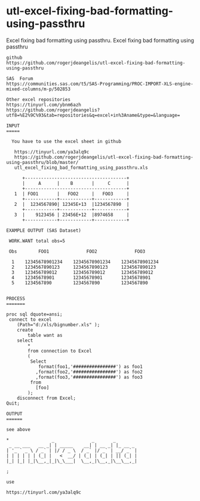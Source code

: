 # utl-excel-fixing-bad-formatting-using-passthru
Excel fixing bad formatting using passthru.
    Excel fixing bad formatting using passthru                                                           
                                                                                                         
    github                                                                                               
    https://github.com/rogerjdeangelis/utl-excel-fixing-bad-formatting-using-passthru                    
                                                                                                         
    SAS  Forum                                                                                           
    https://communities.sas.com/t5/SAS-Programming/PROC-IMPORT-XLS-engine-mixed-columns/m-p/502853       
                                                                                                         
    Other excel repositories                                                                             
    https://tinyurl.com/ybnm6azh                                                                         
    https://github.com/rogerjdeangelis?utf8=%E2%9C%93&tab=repositories&q=excel+in%3Aname&type=&language= 
                                                                                                         
    INPUT                                                                                                
    =====                                                                                                
                                                                                                         
      You have to use the excel sheet in github                                                          
                                                                                                         
       https://tinyurl.com/ya3alq9c                                                                      
       https://github.com/rogerjdeangelis/utl-excel-fixing-bad-formatting-using-passthru/blob/master/    
       utl_excel_fixing_bad_formatting_using_passthru.xls                                                
                                                                                                         
          +--------------------------------------+                                                       
          |     A      |    B       |     C      |                                                       
          +--------------------------------------+                                                       
       1  | FOO1       |   FOO2     |   FOO3     |                                                       
          +------------+------------+------------+                                                       
       2  |  1234567890| 12345E+13  |1234567890  |                                                       
          +------------+------------+------------+                                                       
       3  |    9123456 | 23456E+12  |8974658     |                                                       
          +------------+------------+------------+                                                       
                                                                                                         
    EXAMPLE OUTPUT (SAS Dataset)                                                                         
                                                                                                         
     WORK.WANT total obs=5                                                                               
                                                                                                         
     Obs        FOO1              FOO2              FOO3                                                 
                                                                                                         
      1    12345678901234    12345678901234    12345678901234                                            
      2    1234567890123     1234567890123     1234567890123                                             
      3    123456789012      123456789012      123456789012                                              
      4    12345678901       12345678901       12345678901                                               
      5    1234567890        1234567890        1234567890                                                
                                                                                                         
                                                                                                         
    PROCESS                                                                                              
    =======                                                                                              
                                                                                                         
    proc sql dquote=ansi;                                                                                
     connect to excel                                                                                    
        (Path="d:/xls/bignumber.xls" );                                                                  
        create                                                                                           
            table want as                                                                                
        select                                                                                           
            *                                                                                            
            from connection to Excel                                                                     
            (                                                                                            
             Select                                                                                      
                format(foo1,'################') as foo1                                                  
               ,format(foo2,'################') as foo2                                                  
               ,format(foo3,'################') as foo3                                                  
             from                                                                                        
               [foo]                                                                                     
            );                                                                                           
        disconnect from Excel;                                                                           
    Quit;                                                                                                
                                                                                                         
    OUTPUT                                                                                               
    ======                                                                                               
                                                                                                         
    see above                                                                                            
                                                                                                         
    *                _              _       _                                                            
     _ __ ___   __ _| | _____    __| | __ _| |_ __ _                                                     
    | '_ ` _ \ / _` | |/ / _ \  / _` |/ _` | __/ _` |                                                    
    | | | | | | (_| |   <  __/ | (_| | (_| | || (_| |                                                    
    |_| |_| |_|\__,_|_|\_\___|  \__,_|\__,_|\__\__,_|                                                    
                                                                                                         
    ;                                                                                                    
                                                                                                         
    use                                                                                                  
                                                                                                         
    https://tinyurl.com/ya3alq9c                                                                         
                                                                                                         
